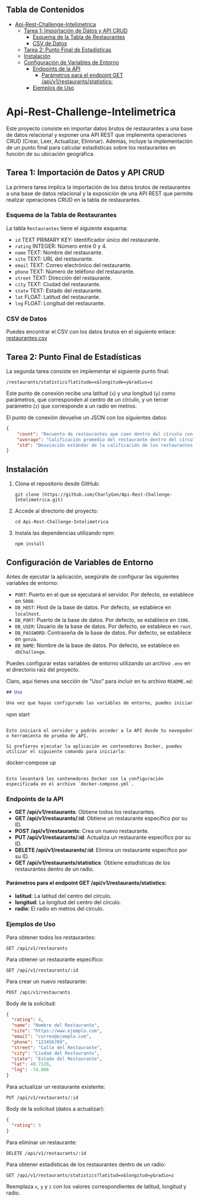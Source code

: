 ## Tabla de Contenidos

- [Api-Rest-Challenge-Intelimetrica](#api-rest-challenge-intelimetrica)
  - [Tarea 1: Importación de Datos y API CRUD](#tarea-1-importación-de-datos-y-api-crud)
    - [Esquema de la Tabla de Restaurantes](#esquema-de-la-tabla-de-restaurantes)
    - [CSV de Datos](#csv-de-datos)
  - [Tarea 2: Punto Final de Estadísticas](#tarea-2-punto-final-de-estadísticas)
  - [Instalación](#instalación)
  - [Configuración de Variables de Entorno](#configuración-de-variables-de-entorno)
    - [Endpoints de la API](#endpoints-de-la-api)
      - [Parámetros para el endpoint GET /api/v1/restaurants/statistics:](#parámetros-para-el-endpoint-get-apiv1restaurantsstatistics)
    - [Ejemplos de Uso](#ejemplos-de-uso)

# Api-Rest-Challenge-Intelimetrica

Este proyecto consiste en importar datos brutos de restaurantes a una base de datos relacional y exponer una API REST que implementa operaciones CRUD (Crear, Leer, Actualizar, Eliminar). Además, incluye la implementación de un punto final para calcular estadísticas sobre los restaurantes en función de su ubicación geográfica.

## Tarea 1: Importación de Datos y API CRUD

La primera tarea implica la importación de los datos brutos de restaurantes a una base de datos relacional y la exposición de una API REST que permite realizar operaciones CRUD en la tabla de restaurantes.

### Esquema de la Tabla de Restaurantes

La tabla `Restaurantes` tiene el siguiente esquema:

- `id` TEXT PRIMARY KEY: Identificador único del restaurante.
- `rating` INTEGER: Número entre 0 y 4.
- `name` TEXT: Nombre del restaurante.
- `site` TEXT: URL del restaurante.
- `email` TEXT: Correo electrónico del restaurante.
- `phone` TEXT: Número de teléfono del restaurante.
- `street` TEXT: Dirección del restaurante.
- `city` TEXT: Ciudad del restaurante.
- `state` TEXT: Estado del restaurante.
- `lat` FLOAT: Latitud del restaurante.
- `lng` FLOAT: Longitud del restaurante.

### CSV de Datos

Puedes encontrar el CSV con los datos brutos en el siguiente enlace: [restaurantes.csv](https://recruiting-datasets.s3.us-east-2.amazonaws.com/restaurantes.csv)

## Tarea 2: Punto Final de Estadísticas

La segunda tarea consiste en implementar el siguiente punto final:

```
/restaurants/statistics?latitude=x&longitude=y&radius=z
```

Este punto de conexión recibe una latitud (`x`) y una longitud (`y`) como parámetros, que corresponden al centro de un círculo, y un tercer parámetro (`z`) que corresponde a un radio en metros.

El punto de conexión devuelve un JSON con los siguientes datos:

```json
{
    "count": "Recuento de restaurantes que caen dentro del círculo con centro [x,y] y radio z",
    "average": "Calificación promedio del restaurante dentro del círculo",
    "std": "Desviación estándar de la calificación de los restaurantes dentro del círculo"
}
```

## Instalación

1. Clona el repositorio desde GitHub:

    ```
    git clone (https://github.com/CharlyGon/Api-Rest-Challenge-Intelimetrica.git)
    ```

2. Accede al directorio del proyecto:

    ```
    cd Api-Rest-Challenge-Intelimetrica
    ```

3. Instala las dependencias utilizando npm:

    ```
    npm install
    ```

## Configuración de Variables de Entorno

Antes de ejecutar la aplicación, asegúrate de configurar las siguientes variables de entorno:

- `PORT`: Puerto en el que se ejecutará el servidor. Por defecto, se establece en `5000`.
- `DB_HOST`: Host de la base de datos. Por defecto, se establece en `localhost`.
- `DB_PORT`: Puerto de la base de datos. Por defecto, se establece en `3306`.
- `DB_USER`: Usuario de la base de datos. Por defecto, se establece en `root`.
- `DB_PASSWORD`: Contraseña de la base de datos. Por defecto, se establece en `gonza`.
- `DB_NAME`: Nombre de la base de datos. Por defecto, se establece en `dbChallenge`.

Puedes configurar estas variables de entorno utilizando un archivo `.env` en el directorio raíz del proyecto.

Claro, aquí tienes una sección de "Uso" para incluir en tu archivo `README.md`:

```markdown
## Uso

Una vez que hayas configurado las variables de entorno, puedes iniciar la aplicación localmente con el siguiente comando:

```
npm start
```

Esto iniciará el servidor y podrás acceder a la API desde tu navegador o herramienta de prueba de API.

Si prefieres ejecutar la aplicación en contenedores Docker, puedes utilizar el siguiente comando para iniciarla:

```
docker-compose up
```

Esto levantará los contenedores Docker con la configuración especificada en el archivo `docker-compose.yml`.
```

### Endpoints de la API

- **GET /api/v1/restaurants**: Obtiene todos los restaurantes.
- **GET /api/v1/restaurants/:id**: Obtiene un restaurante específico por su ID.
- **POST /api/v1/restaurants**: Crea un nuevo restaurante.
- **PUT /api/v1/restaurants/:id**: Actualiza un restaurante específico por su ID.
- **DELETE /api/v1/restaurants/:id**: Elimina un restaurante específico por su ID.
- **GET /api/v1/restaurants/statistics**: Obtiene estadísticas de los restaurantes dentro de un radio.

#### Parámetros para el endpoint GET /api/v1/restaurants/statistics:

- **latitud**: La latitud del centro del círculo.
- **longitud**: La longitud del centro del círculo.
- **radio**: El radio en metros del círculo.

### Ejemplos de Uso

Para obtener todos los restaurantes:
```
GET /api/v1/restaurants
```

Para obtener un restaurante específico:
```
GET /api/v1/restaurants/:id
```

Para crear un nuevo restaurante:
```
POST /api/v1/restaurants
```
Body de la solicitud:
```json
{
  "rating": 4,
  "name": "Nombre del Restaurante",
  "site": "https://www.ejemplo.com",
  "email": "correo@ejemplo.com",
  "phone": "123456789",
  "street": "Calle del Restaurante",
  "city": "Ciudad del Restaurante",
  "state": "Estado del Restaurante",
  "lat": 40.7128,
  "lng": -74.006
}
```

Para actualizar un restaurante existente:
```
PUT /api/v1/restaurants/:id
```
Body de la solicitud (datos a actualizar):
```json
{
  "rating": 5
}
```

Para eliminar un restaurante:
```
DELETE /api/v1/restaurants/:id
```

Para obtener estadísticas de los restaurantes dentro de un radio:
```
GET /api/v1/restaurants/statistics?latitud=x&longitud=y&radio=z
```
Reemplaza `x`, `y` y `z` con los valores correspondientes de latitud, longitud y radio.